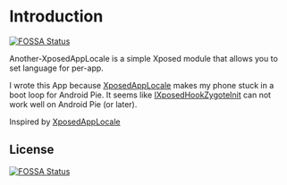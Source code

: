 # Introduction
[![FOSSA Status](https://app.fossa.io/api/projects/git%2Bgithub.com%2Fdiov%2FAnother-XposedAppLocale.svg?type=shield)](https://app.fossa.io/projects/git%2Bgithub.com%2Fdiov%2FAnother-XposedAppLocale?ref=badge_shield)


Another-XposedAppLocale is a simple Xposed module that allows you to set language for per-app.

I wrote this App because [XposedAppLocale](https://github.com/Flo354/XposedAppLocale) makes my phone stuck in a boot loop for Android Pie.
It seems like [IXposedHookZygoteInit](https://github.com/rovo89/XposedBridge/blob/art/app/src/main/java/de/robv/android/xposed/IXposedHookZygoteInit.java) can not work well on Android Pie (or later).

Inspired by [XposedAppLocale](https://github.com/Flo354/XposedAppLocale)


## License
[![FOSSA Status](https://app.fossa.io/api/projects/git%2Bgithub.com%2Fdiov%2FAnother-XposedAppLocale.svg?type=large)](https://app.fossa.io/projects/git%2Bgithub.com%2Fdiov%2FAnother-XposedAppLocale?ref=badge_large)